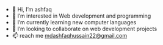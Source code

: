 - 👋 Hi, I’m ashfaq
- 👀 I’m interested in Web development and programming
- 🌱 I’m currently learning new computer languages
- 💞️ I’m looking to collaborate on web development projects
- 📫 reach me mdashfaqhussain22@gmail.com

<!---
Itsashfaq/Itsashfaq is a ✨ special ✨ repository because its `README.md` (this file) appears on your GitHub profile.
You can click the Preview link to take a look at your changes.
--->
